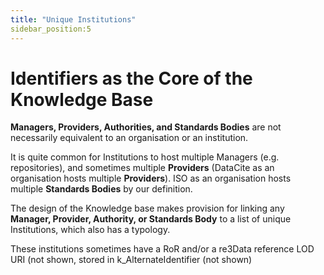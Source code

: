 ```yaml
---
title: "Unique Institutions"
sidebar_position:5
---
```


# Identifiers as the Core of the Knowledge Base

**Managers, Providers, Authorities, and Standards Bodies** are not necessarily equivalent to an organisation or an institution. 

It is quite common for Institutions to host multiple Managers (e.g. repositories), and sometimes multiple **Providers** (DataCite as an organisation hosts multiple **Providers**). 
ISO as an organisation hosts multiple **Standards Bodies** by our definition.

The design of the Knowledge base makes provision for linking any **Manager, Provider, Authority, or Standards Body** to a list of unique Institutions, which also has a typology. 

These institutions sometimes have a RoR and/or a re3Data reference LOD URI (not shown, stored in k_AlternateIdentifier (not shown)

